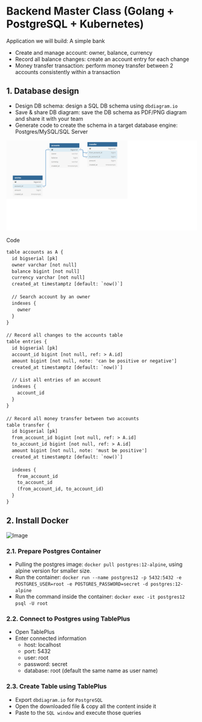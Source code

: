 # Backend Master Class (Golang + PostgreSQL + Kubernetes)

Application we will build: A simple bank

- Create and manage account: owner, balance, currency
- Record all balance changes: create an account entry for each change
- Money transfer transaction: perform money transfer between 2 accounts consistently within a transaction

## 1. Database design

- Design DB schema: design a SQL DB schema using `dbdiagram.io`
- Save & share DB diagram: save the DB schema as PDF/PNG diagram and share it with your team
- Generate code to create the schema in a target database engine: Postgres/MySQL/SQL Server

![DB](assets/db.png)

Code

```html
table accounts as A {
  id bigserial [pk]
  owner varchar [not null] 
  balance bigint [not null]
  currency varchar [not null]
  created_at timestamptz [default: `now()`]
  
  // Search account by an owner
  indexes {
    owner
  }
}

// Record all changes to the accounts table
table entries {
  id bigserial [pk]
  account_id bigint [not null, ref: > A.id]
  amount bigint [not null, note: 'can be positive or negative']
  created_at timestamptz [default: `now()`]
  
  // List all entries of an account
  indexes {
    account_id
  }
}

// Record all money transfer between two accounts
table transfer {
  id bigserial [pk]
  from_account_id bigint [not null, ref: > A.id]
  to_account_id bigint [not null, ref: > A.id]
  amount bigint [not null, note: 'must be positive']
  created_at timestamptz [default: `now()`]
  
  indexes {
    from_account_id
    to_account_id
    (from_account_id, to_account_id)
  }
}	
```

## 2. Install Docker

![Image](assets/dockerimage.png)

### 2.1. Prepare Postgres Container 

- Pulling the postgres image: `docker pull postgres:12-alpine`, using alpine version for smaller size.
- Run the container: `docker run --name postgres12 -p 5432:5432 -e POSTGRES_USER=root -e POSTGRES_PASSWORD=secret -d postgres:12-alpine`
- Run the command inside the container: `docker exec -it postgres12 psql -U root`

### 2.2. Connect to Postgres using TablePlus

- Open TablePlus
- Enter connected information
  - host: localhost
  - port: 5432
  - user: root
  - password: secret
  - database: root (default the same name as user name)

### 2.3. Create Table using TablePlus

- Export `dbdiagram.io` for `PostgreSQL`
- Open the downloaded file & copy all the content inside it
- Paste to the `SQL window` and execute those queries
